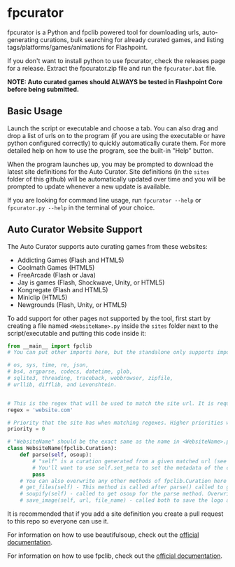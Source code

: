 # fpcurator
fpcurator is a Python and fpclib powered tool for downloading urls, auto-generating curations, bulk searching for already curated games, and listing tags/platforms/games/animations for Flashpoint.

If you don't want to install python to use fpcurator, check the releases page for a release. Extract the fpcurator.zip file and run the `fpcurator.bat` file.

**NOTE: Auto curated games should ALWAYS be tested in Flashpoint Core before being submitted.**

## Basic Usage

Launch the script or executable and choose a tab. You can also drag and drop a list of urls on to the program (if you are using the executable or have python configured correctly) to quickly automatically curate them. For more detailed help on how to use the program, see the built-in "Help" button.

When the program launches up, you may be prompted to download the latest site definitions for the Auto Curator. Site definitions (in the `sites` folder of this github) will be automatically updated over time and you will be prompted to update whenever a new update is available.

If you are looking for command line usage, run `fpcurator --help` or `fpcurator.py --help` in the terminal of your choice.

## Auto Curator Website Support

The Auto Curator supports auto curating games from these websites:

- Addicting Games (Flash and HTML5)
- Coolmath Games (HTML5)
- FreeArcade (Flash or Java)
- Jay is games (Flash, Shockwave, Unity, or HTML5)
- Kongregate (Flash and HTML5)
- Miniclip (HTML5)
- Newgrounds (Flash, Unity, or HTML5)

To add support for other pages not supported by the tool, first start by creating a file named `<WebsiteName>.py` inside the `sites` folder next to the script/executable and putting this code inside it:

```python
from __main__ import fpclib
# You can put other imports here, but the standalone only supports importing the following other libraries from __main__ (Other imports require python to be installed on the host machine):

# os, sys, time, re, json,
# bs4, argparse, codecs, datetime, glob,
# sqlite3, threading, traceback, webbrowser, zipfile,
# urllib, difflib, and Levenshtein.


# This is the regex that will be used to match the site url. It is required!
regex = 'website.com'

# Priority that the site has when matching regexes. Higher priorities will be checked first. If left out, it is assumed to be 0.
priority = 0

# "WebsiteName" should be the exact same as the name in <WebsiteName>.py, otherwise fpcurator will complain.
class WebsiteName(fpclib.Curation):
    def parse(self, osoup):
        # "self" is a curation generated from a given matched url (see fpclib.Curation in the fpclib documentation), while osoup is a beautifulsoup object generated from the html downloaded from the given matched url.
        # You'll want to use self.set_meta to set the metadata of the curation based upon the osoup object.
        pass
	# You can also overwrite any other methods of fpclib.Curation here to add custom functionality, including but not limited to:
    # get_files(self) - This method is called after parse() called to get the files specified by the launch commands of the curation and additional apps (by default). Overwrite it if you want to download other files into the curation (like for html files).
    # soupify(self) - called to get osoup for the parse method. Overwrite it if you need to provide specific information (like login info or a captcha token) to a webpage in order to access the page properly.
    # save_image(self, url, file_name) - called both to save the logo and screenshot of the curation based on self.logo and self.ss (only if they are set). This by default does NO error checking, so if you want error checking you'll have to overwrite this function.
```

It is recommended that if you add a site definition you create a pull request to this repo so everyone can use it.

For information on how to use beautifulsoup, check out the [official documentation](https://www.crummy.com/software/BeautifulSoup/bs4/doc/).

For information on how to use fpclib, check out the [official documentation](https://xmgzx.github.io/apps/fpclib/).
